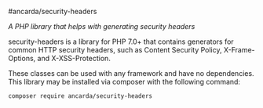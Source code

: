 #ancarda/security-headers

_A PHP library that helps with generating security headers_

security-headers is a library for PHP 7.0+ that contains generators for common HTTP security headers, such as Content Security Policy, X-Frame-Options, and X-XSS-Protection.

These classes can be used with any framework and have no dependencies. This library may be installed via composer with the following command:

	composer require ancarda/security-headers
